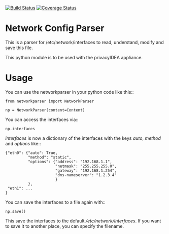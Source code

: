 [![Build Status](https://travis-ci.org/privacyidea/networkparser.svg?branch=master)](https://travis-ci.org/privacyidea/networkparser)
[![Coverage Status](https://coveralls.io/repos/privacyidea/networkparser/badge.svg?branch=master)](https://coveralls.io/github/privacyidea/networkparser?branch=master)


# Network Config Parser

This is a parser for /etc/network/interfaces to read, understand, modify and save this file.

This python module is to be used with the privacyIDEA appliance.

# Usage

You can use the networkparser in your python code like this::

    from networkparser import NetworkParser
    
    np = NetworkParser(content=Content)

You can access the interfaces via::

    np.interfaces
    
*interfaces* is now a dictionary of the interfaces with the keys *auto*, 
*method* and *options* like::

    {"eth0": {"auto": True,
              "method": "static",
              "options": {"address": "192.168.1.1",
                          "netmask": "255.255.255.0",
                          "gateway": "192.168.1.254",
                          "dns-nameserver": "1.2.3.4"
                          }
              },
     "eth1": ...               
    }
    
You can save the interfaces to a file again with::

    np.save()
    
This save the interfaces to the default */etc/network/interfaces*. If you 
want to save it to another place, you can specify the filename. 

